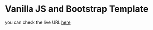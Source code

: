 # Vanilla JS and Bootstrap Template

you can check the live URL [here](http://majdfoudeh.me/task1_Sky2/)

